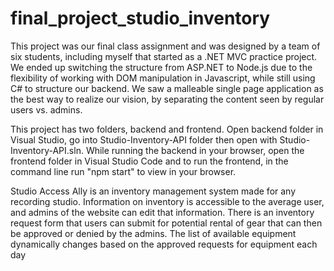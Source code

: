 # final_project_studio_inventory

This project was our final class assignment and was designed by a team of six students, including myself that started as a .NET MVC practice project. We ended up switching the structure from ASP.NET to Node.js due to the flexibility of working with DOM manipulation in Javascript, while still using C# to structure our backend. We saw a malleable single page application as the best way to realize our vision, by separating the content seen by regular users vs. admins. 

This project has two folders, backend and frontend. Open backend folder in Visual Studio, go into Studio-Inventory-API folder then open with Studio-Inventory-API.sln. While running the backend in your browser, open the frontend folder in Visual Studio Code and to run the frontend, in the command line run "npm start" to view in your browser. 

Studio Access Ally is an inventory management system made for any recording studio. Information on inventory is accessible to the average user, and admins of the website can edit that information. There is an inventory request form that users can submit for potential rental of gear that can then be approved or denied by the admins. The list of available equipment dynamically changes based on the approved requests for equipment each day

